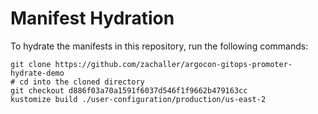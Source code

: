 # Manifest Hydration

To hydrate the manifests in this repository, run the following commands:

```shell
git clone https://github.com/zachaller/argocon-gitops-promoter-hydrate-demo
# cd into the cloned directory
git checkout d886f03a70a1591f6037d546f1f9662b479163cc
kustomize build ./user-configuration/production/us-east-2
```
